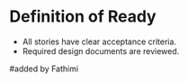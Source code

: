 # Definition of Ready
 
- All stories have clear acceptance criteria.
- Required design documents are reviewed.

#added by Fathimi